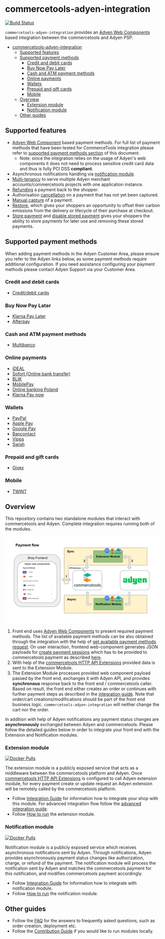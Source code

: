 # commercetools-adyen-integration

[![Build Status](https://github.com/commercetools/commercetools-adyen-integration/workflows/CI/badge.svg?branch=master)](https://github.com/commercetools/commercetools-adyen-integration/actions)

`commercetools-adyen-integration` provides an [Adyen Web Components](https://docs.adyen.com/checkout/components-web) based integration between the commercetools and Adyen PSP.

<!-- START doctoc generated TOC please keep comment here to allow auto update -->
<!-- DON'T EDIT THIS SECTION, INSTEAD RE-RUN doctoc TO UPDATE -->

- [commercetools-adyen-integration](#commercetools-adyen-integration)
  - [Supported features](#supported-features)
  - [Supported payment methods](#supported-payment-methods)
    - [Credit and debit cards](#credit-and-debit-cards)
    - [Buy Now Pay Later](#buy-now-pay-later)
    - [Cash and ATM payment methods](#cash-and-atm-payment-methods)
    - [Online payments](#online-payments)
    - [Wallets](#wallets)
    - [Prepaid and gift cards](#prepaid-and-gift-cards)
    - [Mobile](#mobile)
  - [Overview](#overview)
    - [Extension module](#extension-module)
    - [Notification module](#notification-module)
  - [Other guides](#other-guides)

<!-- END doctoc generated TOC please keep comment here to allow auto update -->

## Supported features

- [Adyen Web Component](https://docs.adyen.com/checkout/components-web) based payment methods.
For full list of payment methods that have been tested for CommerceTools integration please refer to
[supported payment methods section](#supported-payment-methods) of this document.
  - Note: since the integration relies on the usage of Adyen's web components it does not need to process sensitive credit card data and thus is fully PCI DSS **compliant**.
- Asynchronous notifications handling via [notification module](#notification-module).
- [Multi-tenancy](./extension/docs/WebComponentsIntegrationGuide.md#multi-tenancy) to serve multiple Adyen merchant accounts/commercetools projects with one application instance.
- [Refunding](./extension/docs/Refund.md) a payment back to the shopper.
- Authorisation [cancellation](./extension/docs/CancelPayment.md) on a payment that has not yet been captured.
- [Manual capture](./extension/docs/ManualCapture.md) of a payment.
- [Restore](./extension/docs/Restore.md), which gives your shoppers an opportunity to offset their carbon emissions from the delivery or lifecycle of their purchase at checkout. 
- [Store payment](./extension/docs/StorePayment.md) and [disable stored payment](./extension/docs/DisableStoredPayments.md) gives your shoppers the ability to store payments for later use and removing these stored payments.

## Supported payment methods

When adding payment methods in the Adyen Customer Area, please ensure you refer to the Adyen links below, as some payment methods require additional configuration.
If you need assistance configuring your payment methods please contact Adyen Support via your Customer Area.

### Credit and debit cards

- [Credit/debit cards](https://docs.adyen.com/payment-methods/cards/)

### Buy Now Pay Later

- [Klarna Pay Later](https://docs.adyen.com/payment-methods/klarna/)
- [Afterpay](https://docs.adyen.com/payment-methods/afterpaytouch/)

### Cash and ATM payment methods

- [Multibanco](https://docs.adyen.com/payment-methods/multibanco/)

### Online payments

- [iDEAL](https://docs.adyen.com/payment-methods/ideal/)
- [Sofort (Online bank transfer)](https://docs.adyen.com/payment-methods/sofort/)
- [BLIK](https://docs.adyen.com/payment-methods/blik/)
- [MobilePay](https://docs.adyen.com/payment-methods/mobilepay/)
- [Online banking Poland](https://docs.adyen.com/payment-methods/online-banking-poland/)
- [Klarna Pay now](https://docs.adyen.com/payment-methods/klarna/)

### Wallets

- [PayPal](https://docs.adyen.com/payment-methods/paypal/)
- [Apple Pay](https://docs.adyen.com/payment-methods/apple-pay/)
- [Google Pay](https://docs.adyen.com/payment-methods/google-pay/)
- [Bancontact](https://docs.adyen.com/payment-methods/bancontact/)
- [Vipps](https://docs.adyen.com/payment-methods/vipps/)
- [Swish](https://docs.adyen.com/payment-methods/swish/)

### Prepaid and gift cards

- [Givex](https://docs.adyen.com/payment-methods/gift-cards/)

### Mobile

- [TWINT](https://docs.adyen.com/payment-methods/twint/)

## Overview

This repository contains two standalone modules that interact with commercetools and Adyen.
Complete integration requires running both of the modules.

![Payment flow](./docs/images/payment-flow.svg)

1. Front end uses [Adyen Web Components](https://docs.adyen.com/checkout/supported-payment-methods) to present required payment methods. The list of available payment methods can be also obtained through the integration with the help of [get available payment methods request](./extension/docs/WebComponentsIntegrationGuide.md#step-3-get-available-payment-methods-optional). On user interaction, frontend web-component generates JSON payloads for [create payment sessions](https://docs.adyen.com/online-payments/web-components#create-payment-session) which has to be provided to commercetools payment as described [here](./extension/docs/WebComponentsIntegrationGuide.md#web-components-integration-guide).  
2. With help of the [commercetools HTTP API Extensions](https://docs.commercetools.com/api/projects/api-extensions) provided data is sent to the Extension Module.
3. The Extension Module processes provided web component payload passed by the front end, exchanges it with Adyen API, and provides **synchronous** response back to the front end / commercetools caller. Based on result, the front end either creates an order or continues with further payment steps as described in the [integration guide](./extension/docs/WebComponentsIntegrationGuide.md#web-components-integration-guide). Note that order/cart creations/modifications should be part of the front end business logic. `commercetools-adyen-integration` will neither change the cart nor the order.

In addition with help of Adyen notifications any payment status changes are **asynchronously** exchanged between Adyen and commercetools.
Please follow the detailed guides below in order to integrate your front end with the Extension and Notification modules.

### Extension module

[![Docker Pulls](https://img.shields.io/docker/pulls/commercetools/commercetools-adyen-integration-extension)](https://hub.docker.com/r/commercetools/commercetools-adyen-integration-extension)

The extension module is a publicly exposed service that acts as a middleware between the commercetools platform and Adyen.
Once [commercetools HTTP API Extensions](https://docs.commercetools.com/api/projects/api-extensions) is configured to call Adyen extension module, for every payment create or update request an Adyen extension will be remotely called by the commercetools platform.

- Follow [Integration Guide](./extension/docs/WebComponentsIntegrationGuide.md) for information how to integrate your shop with this module. For advanced integration flow follow the [advanced integration guide](./extension/docs/AdvancedCheckoutFlowIntegrationGuide.md).
- Follow [How to run](extension/docs/HowToRun.md) the extension module.

### Notification module

[![Docker Pulls](https://img.shields.io/docker/pulls/commercetools/commercetools-adyen-integration-notification)](https://hub.docker.com/r/commercetools/commercetools-adyen-integration-notification)

Notification module is a publicly exposed service which receives asynchronous notifications sent by Adyen.
Through notifications, Adyen provides asynchronously payment status changes like authorization, charge, or refund of the payment.
The notification module will process the notification sent by Adyen and matches the commercetools payment for this notification, and modifies commercetools payment accordingly.

- Follow [Integration Guide](./notification/docs/IntegrationGuide.md) for information how to integrate with notification module.
- Follow [How to run](notification/docs/HowToRun.md) the notification module.

## Other guides

- Follow the [FAQ](docs/FAQ.md) for the answers to frequently asked questions, such as order creation, deployment etc.
- Follow the [Contribution Guide](docs/ContributionGuide.md) if you would like to run modules locally.
